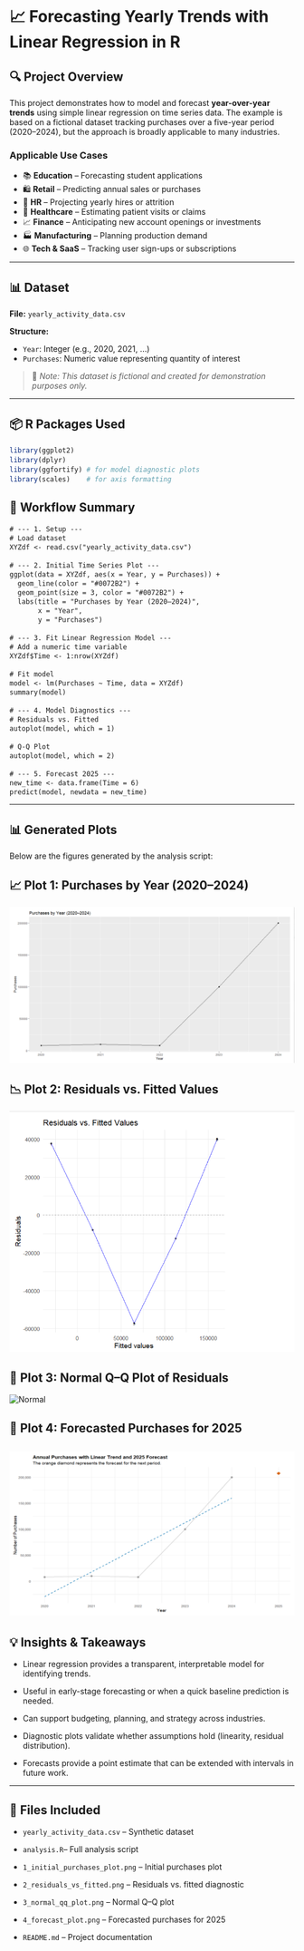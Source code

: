# 📈 Forecasting Yearly Trends with Linear Regression in R

## 🔍 Project Overview

This project demonstrates how to model and forecast **year-over-year trends** using simple linear regression on time series data. The example is based on a fictional dataset tracking purchases over a five-year period (2020–2024), but the approach is broadly applicable to many industries.

### Applicable Use Cases
- 📚 **Education** – Forecasting student applications  
- 🛍️ **Retail** – Predicting annual sales or purchases  
- 💼 **HR** – Projecting yearly hires or attrition  
- 🏥 **Healthcare** – Estimating patient visits or claims  
- 📈 **Finance** – Anticipating new account openings or investments  
- 🏭 **Manufacturing** – Planning production demand  
- 🌐 **Tech & SaaS** – Tracking user sign-ups or subscriptions  

---

## 📊 Dataset

**File:** `yearly_activity_data.csv`  

**Structure:**
- `Year`: Integer (e.g., 2020, 2021, …)  
- `Purchases`: Numeric value representing quantity of interest  

> 📝 *Note: This dataset is fictional and created for demonstration purposes only.*

---

## 📦 R Packages Used

```r
library(ggplot2)
library(dplyr)
library(ggfortify) # for model diagnostic plots
library(scales)    # for axis formatting

```
## 🔨 Workflow Summary
``` 
# --- 1. Setup ---
# Load dataset
XYZdf <- read.csv("yearly_activity_data.csv")

# --- 2. Initial Time Series Plot ---
ggplot(data = XYZdf, aes(x = Year, y = Purchases)) +
  geom_line(color = "#0072B2") +
  geom_point(size = 3, color = "#0072B2") +
  labs(title = "Purchases by Year (2020–2024)",
       x = "Year",
       y = "Purchases")

# --- 3. Fit Linear Regression Model ---
# Add a numeric time variable
XYZdf$Time <- 1:nrow(XYZdf)

# Fit model
model <- lm(Purchases ~ Time, data = XYZdf)
summary(model)

# --- 4. Model Diagnostics ---
# Residuals vs. Fitted
autoplot(model, which = 1)

# Q-Q Plot
autoplot(model, which = 2)

# --- 5. Forecast 2025 ---
new_time <- data.frame(Time = 6)
predict(model, newdata = new_time)
```
---
## 📊 Generated Plots

Below are the figures generated by the analysis script:

## 📈 Plot 1: Purchases by Year (2020–2024)
![Purchases By Year](Purchases.png)

## 📉 Plot 2: Residuals vs. Fitted Values
![Residuals](residuals.png)

## 📐 Plot 3: Normal Q–Q Plot of Residuals
![Normal](Vormalres.png)

## 🔮 Plot 4: Forecasted Purchases for 2025
![Forecast](Forcastpurch.png)
----
## 💡 Insights & Takeaways

- Linear regression provides a transparent, interpretable model for identifying trends.

- Useful in early-stage forecasting or when a quick baseline prediction is needed.

- Can support budgeting, planning, and strategy across industries.

- Diagnostic plots validate whether assumptions hold (linearity, residual distribution).

- Forecasts provide a point estimate that can be extended with intervals in future work.
---
## 📁 Files Included

- `yearly_activity_data.csv` – Synthetic dataset

- `analysis.R`– Full analysis script

- `1_initial_purchases_plot.png` – Initial purchases plot

- `2_residuals_vs_fitted.png` – Residuals vs. fitted diagnostic

- `3_normal_qq_plot.png` – Normal Q–Q plot

- `4_forecast_plot.png` – Forecasted purchases for 2025

- `README.md` – Project documentation
